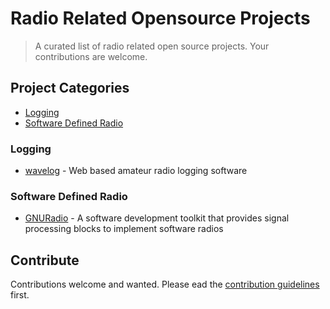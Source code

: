 # Radio Related Opensource Projects

> A curated list of radio related open source projects.  Your contributions are welcome.

## Project Categories
- [Logging](#logging)
- [Software Defined Radio](#software-defined-radio)

### Logging

- [wavelog](https://www.wavelog.org/) - Web based amateur radio logging software

### Software Defined Radio

- [GNURadio](https://www.gnuradio.org/) - A software development toolkit that provides signal processing blocks to implement software radios

## Contribute

Contributions welcome and wanted.  Please ead the [contribution guidelines](contributing.md) first.
